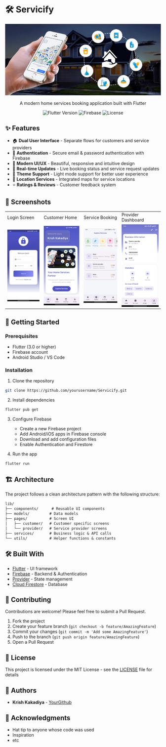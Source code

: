 # 🛠️ Servicify

<div align="center">
  <img src="assets/images/Banner.png" alt="Servicify Banner" width="600"/>
  
  <p>A modern home services booking application built with Flutter</p>

  ![Flutter Version](https://img.shields.io/badge/Flutter-3.0+-02569B?logo=flutter)
  ![Firebase](https://img.shields.io/badge/Firebase-FFCA28?logo=firebase&logoColor=black)
  ![License](https://img.shields.io/badge/License-MIT-green.svg)
</div>

## ✨ Features

- 🏠 **Dual User Interface** - Separate flows for customers and service providers
- 🔐 **Authentication** - Secure email & password authentication with Firebase
- 🎨 **Modern UI/UX** - Beautiful, responsive and intuitive design
- 📱 **Real-time Updates** - Live booking status and service request updates
- 🌙 **Theme Support** - Light mode support for better user experience
- 📍 **Location Services** - Integrated maps for service locations
- ⭐ **Ratings & Reviews** - Customer feedback system

## 📱 Screenshots

<table>
  <tr>
    <td>Login Screen</td>
    <td>Customer Home</td>
    <td>Service Booking</td>
    <td>Provider Dashboard</td>
  </tr>
  <tr>
    <td><img src="screenshots/login.jpg" width="200"/></td>
    <td><img src="screenshots/home.jpg" width="200"/></td>
    <td><img src="screenshots/booking.jpg" width="200"/></td>
    <td><img src="screenshots/provider.jpg" width="200"/></td>
  </tr>
</table>

## 🚀 Getting Started

### Prerequisites

- Flutter (3.0 or higher)
- Firebase account
- Android Studio / VS Code

### Installation

1. Clone the repository
```bash
git clone https://github.com/yourusername/Servicify.git
```

2. Install dependencies
```bash
flutter pub get
```

3. Configure Firebase
   - Create a new Firebase project
   - Add Android/iOS apps in Firebase console
   - Download and add configuration files
   - Enable Authentication and Firestore

4. Run the app
```bash
flutter run
```

## 🏗️ Architecture

The project follows a clean architecture pattern with the following structure:

```
lib/
├── components/      # Reusable UI components
├── models/         # Data models
├── pages/          # Screen UI
│   ├── customer/   # Customer specific screens
│   └── provider/   # Service provider screens
├── services/       # Business logic & API calls
└── utils/          # Helper functions & constants
```

## 🛠️ Built With

- [Flutter](https://flutter.dev/) - UI framework
- [Firebase](https://firebase.google.com/) - Backend & Authentication
- [Provider](https://pub.dev/packages/provider) - State management
- [Cloud Firestore](https://firebase.google.com/products/firestore) - Database

## 🤝 Contributing

Contributions are welcome! Please feel free to submit a Pull Request.

1. Fork the project
2. Create your feature branch (`git checkout -b feature/AmazingFeature`)
3. Commit your changes (`git commit -m 'Add some AmazingFeature'`)
4. Push to the branch (`git push origin feature/AmazingFeature`)
5. Open a Pull Request

## 📄 License

This project is licensed under the MIT License - see the [LICENSE](LICENSE) file for details

## 👥 Authors

- **Krish Kakadiya** - [YourGithub](https://github.com/krishkkdy)

## 🙏 Acknowledgments

- Hat tip to anyone whose code was used
- Inspiration
- etc
